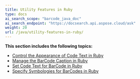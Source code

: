```yaml
---
title: Utility Features in Ruby
type: docs
ai_search_scope: "barcode_java_doc"
ai_search_endpoint: "https://docsearch.api.aspose.cloud/ask"
weight: 20
url: /java/utility-features-in-ruby/
---
```


**This section includes the following topics:**

- [Control the Appearance of Code Text in Ruby](/barcode/java/control-the-appearance-of-code-text-in-ruby/)
- [Manage the BarCode Caption in Ruby](/barcode/java/manage-the-barcode-caption-in-ruby/)
- [Set Code Text for BarCode in Ruby](/barcode/java/set-code-text-for-barcode-in-ruby/)
- [Specify Symbologies for BarCodes in Ruby](/barcode/java/specify-symbologies-for-barcodes-in-ruby/)

